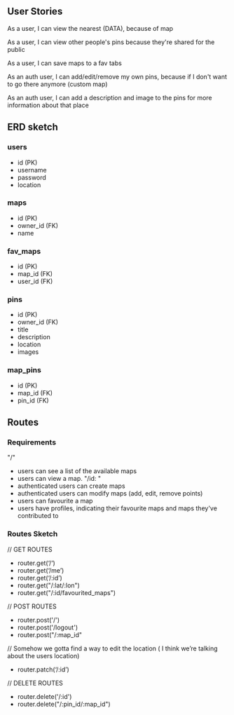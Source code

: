 ## User Stories

As a user, I can view the nearest (DATA), because of map

As a user, I can view other people's pins because they're shared for the public

As a user, I can save maps to a fav tabs

As an auth user, I can add/edit/remove my own pins, because if I don't want to go there anymore (custom map)

As an auth user, I can add a description and image to the pins for more information about that place

## ERD sketch

### users

- id (PK)
- username
- password
- location

### maps

- id (PK)
- owner_id (FK)
- name

### fav_maps

- id (PK)
- map_id (FK)
- user_id (FK)

### pins

- id (PK)
- owner_id (FK)
- title
- description
- location
- images

### map_pins

- id (PK)
- map_id (FK)
- pin_id (FK)

## Routes

### Requirements

"/"

- users can see a list of the available maps
- users can view a map.
  "/id: "
- authenticated users can create maps
- authenticated users can modify maps (add, edit, remove points)
- users can favourite a map
- users have profiles, indicating their favourite maps and maps they've contributed to

### Routes Sketch

// GET ROUTES

- router.get(‘/‘)
- router.get(‘/me’)
- router.get(‘/:id’)
- router.get("/:lat/:lon")
- router.get("/:id/favourited_maps")

// POST ROUTES

- router.post('/')
- router.post('/logout')
- router.post("/:map_id"

// Somehow we gotta find a way to edit the location ( I think we’re talking about the users location)

- router.patch(‘/:id’)

// DELETE ROUTES

- router.delete('/:id')
- router.delete("/:pin_id/:map_id")
